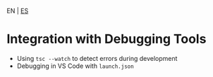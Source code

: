 <!-- MULTILANGUAJE MENU START -->
EN | [ES](https://lckpig.gitbook.io/es-practical-dev-handbook/typescript/error-handling-debugging/debugging-integration)
<!-- MULTILANGUAJE MENU END -->

# Integration with Debugging Tools

- Using `tsc --watch` to detect errors during development
- Debugging in VS Code with `launch.json` 